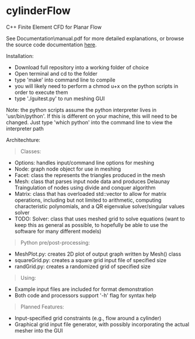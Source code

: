# cylinderFlow
C++ Finite Element CFD for Planar Flow

See Documentation\manual.pdf for more detailed explanations, or browse the source code documentation 
<A HREF="https://charelstoncrabb.github.io/cylinderFlow/html/index.html">here</A>.

Installation:
 - Download full repository into a working folder of choice
 - Open terminal and cd to the folder
 - type 'make' into command line to compile
 - you will likely need to perform a chmod u+x on the python scripts in order to execute them
 - type './guitest.py' to run meshing GUI

Note: the python scripts assume the python interpreter lives in 'usr/bin/python'. If this is different on your machine, this will need to be changed. Just type 'which python' into the command line to view the interpreter path

Architechture:
> Classes:
 - Options: handles input/command line options for meshing
 - Node: graph node object for use in meshing
 - Facet: class the represents the triangles produced in the mesh
 - Mesh: class that parses input node data and produces Delaunay Traingulation of nodes using divide and conquer algorithm
 - Matrix: class that has overloaded std::vector<double> to allow for matrix operations, including but not limited to arithmetic, computing characteristic polynomials, and a QR eigenvalue solver/singular values solver
 - TODO: Solver: class that uses meshed grid to solve equations (want to keep this as general as possible, to hopefully be able to use the software for many different models)

> Python pre/post-processing:
 - MeshPlot.py: creates 2D plot of output graph written by Mesh() class
 - squareGrid.py: creates a square grid input file of specified size
 - randGrid.py: creates a randomized grid of specified size

> Using:
 - Example input files are included for format demonstration
 - Both code and processors support '-h' flag for syntax help

> Planned Features:
 - Input-specified grid constraints (e.g., flow around a cylinder)
 - Graphical grid input file generator, with possibly incorporating the actual mesher into the GUI